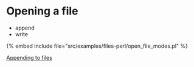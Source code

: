 # Opening a file

* append
* write

{% embed include file="src/examples/files-perl/open_file_modes.pl" %}

[Appending to files](https://perlmaven.com/appending-to-files)



